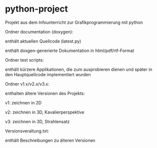 # python-project
Projekt aus dem Infounterricht zur Grafikprogrammierung mit python

Ordner documentation (doxygen):

enthält aktuellen Quellcode (latest.py)

enthält doxgen-generierte Dokumentation in html/pdf/rtf-Format

Ordner test scripts:

enthält kürzere Applikationen, die zum ausprobieren dienen und später in den Hauptquellcode implementiert wurden

Ordner v1.x/v2.x/v3.x:

enthalten ältere Versionen des Projekts:

v1: zeichnen in 2D

v2: zeichnen in 3D, Kavalierperspektive

v3: zeichnen in 3D, Strahlensatz

Versionsveraltung.txt:

enthält Beschreibungen zu älteren Versionen
